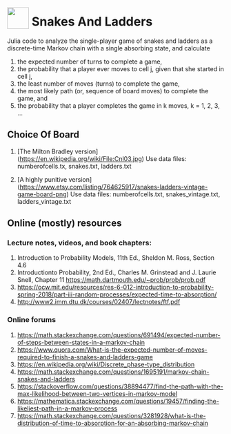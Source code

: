 
# <img src="https://raw.githack.com/FortAwesome/Font-Awesome/master/svgs/solid/broadcast-tower.svg" card_color="#222222" width="50" height="50" style="vertical-align:bottom"/> Snakes And Ladders
Julia code to analyze the single-player game of snakes and ladders as a
discrete-time Markov chain with a single absorbing state, and calculate
1. the expected number of turns to complete a game,
2. the probability that a player ever moves to cell j, given that she started
    in cell j,
3. the least number of moves (turns) to complete the game,
4. the most likely path (or, sequence of board moves) to complete the game, and
5. the probability that a player completes the game in k moves, k = 1, 2, 3, ...

## Choice Of Board
1. [The Milton Bradley version] (https://en.wikipedia.org/wiki/File:Cnl03.jpg)
   Use data files: numberofcells.tx, snakes.txt, ladders.txt

2. [A highly punitive version] (https://www.etsy.com/listing/764625917/snakes-ladders-vintage-game-board-png)
   Use data files: numberofcells.txt, snakes_vintage.txt, ladders_vintage.txt

## Online (mostly) resources
### Lecture notes, videos, and book chapters:
1. Introduction to Probability Models, 11th Ed., Sheldon M. Ross, Section 4.6
2. Introductionto Probability, 2nd Ed., Charles M. Grinstead and J. Laurie Snell, Chapter 11
    https://math.dartmouth.edu/~prob/prob/prob.pdf
3. https://ocw.mit.edu/resources/res-6-012-introduction-to-probability-spring-2018/part-iii-random-processes/expected-time-to-absorption/
4. http://www2.imm.dtu.dk/courses/02407/lectnotes/ftf.pdf

### Online forums
1. https://math.stackexchange.com/questions/691494/expected-number-of-steps-between-states-in-a-markov-chain
2. https://www.quora.com/What-is-the-expected-number-of-moves-required-to-finish-a-snakes-and-ladders-game
3. https://en.wikipedia.org/wiki/Discrete_phase-type_distribution
4. https://math.stackexchange.com/questions/1695191/markov-chain-snakes-and-ladders
5. https://stackoverflow.com/questions/38894477/find-the-path-with-the-max-likelihood-between-two-vertices-in-markov-model
6. https://mathematica.stackexchange.com/questions/19457/finding-the-likeliest-path-in-a-markov-process
7. https://math.stackexchange.com/questions/3281928/what-is-the-distribution-of-time-to-absorption-for-an-absorbing-markov-chain
